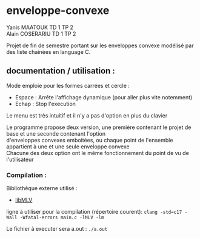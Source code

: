 # enveloppe-convexe
Yanis MAATOUK TD 1 TP 2  
Alain COSERARIU TD 1 TP 2

Projet de fin de semestre portant sur les enveloppes convexe modélisé par des liste chainées en language C.

## documentation / utilisation :

Mode emploie pour les formes carrées et cercle :
* Espace : Arrête l'affichage dynamique (pour aller plus vite notemment)
* Echap : Stop l'execution  

Le menu est très intuitif et il n'y a pas d'option en plus du clavier  
  
Le programme propose deux version, une première contenant le projet de base et une seconde contenant l'option  
d'enveloppes convexes emboitées, ou chaque point de l'ensemble appartient à une et une seule enveloppe convexe  
Chacune des deux option ont le même fonctionnement du point de vu de l'utilisateur

### Compilation :
Bibliothèque externe utilisé :
* [libMLV](http://www-igm.univ-mlv.fr/~boussica/mlv/index.html "Page officiel librairie MLV")

ligne à utiliser pour la compilation (répertoire courent):
`clang -std=c17 -Wall -Wfatal-errors main.c -lMLV -lm`

Le fichier à executer sera a.out : `./a.out`
